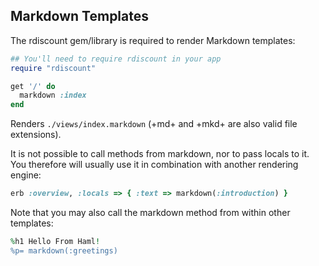 Markdown Templates
------------------

The rdiscount gem/library is required to render Markdown templates:

```ruby
## You'll need to require rdiscount in your app
require "rdiscount"

get '/' do
  markdown :index
end
```

Renders `./views/index.markdown` (+md+ and +mkd+ are also valid file
extensions).

It is not possible to call methods from markdown, nor to pass locals to it. You
therefore will usually use it in combination with another rendering engine:

```ruby
erb :overview, :locals => { :text => markdown(:introduction) }
```

Note that you may also call the markdown method from within other templates:

```ruby
%h1 Hello From Haml!
%p= markdown(:greetings)
```
